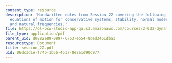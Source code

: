 ```yaml
---
content_type: resource
description: 'Handwritten notes from Session 22 covering the following topic: Linearized
  equations of motion for conservative systems, stability, normal modes, mode shapes,
  and natural frequencies.'
file: https://ol-ocw-studio-app-qa.s3.amazonaws.com/courses/2-032-dynamics-fall-2004/06dc3d1ef7451b5b46378e2e1d90d977_session_22.pdf
file_type: application/pdf
parent_uid: d0882e89-0897-6753-eb54-8bed3461dba3
resourcetype: Document
title: session_22.pdf
uid: 06dc3d1e-f745-1b5b-4637-8e2e1d90d977
---
```

